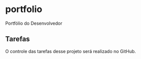 # portfolio
Portfólio do Desenvolvedor

## Tarefas

O controle das tarefas desse projeto será realizado no GitHub.
